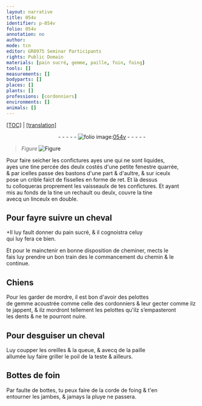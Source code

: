```yaml
---
layout: narrative
title: 054v
identifier: p-054v
folio: 054v
annotation: no
author:
mode: tcn
editor: GR8975 Seminar Participants
rights: Public Domain
materials: [pain sucré, gemme, paille, foin, foing]
tools: []
measurements: []
bodyparts: []
places: []
plants: []
professions: [cordonniers]
environments: []
animals: []
---
```


 <p><a href="{{ site.baseurl }}/normalized/">[TOC]</a> | <a href="{{ site.baseurl }}/texts/p-054v_tl/" target="_blank">[translation]</a></p><div class="folio" align="center">- - - - - <a href="http://gallica.bnf.fr/ark:/12148/btv1b10500001g/f114.image" target="_blank"><img src="https://cu-mkp.github.io/2017-workshop-edition/assets/photo-icon.png" alt="folio image: " style="display:inline-block; margin-bottom:-3px;"/>054v</a> - - - - - </div>  
  
> *Figure*
> <a href="https://drive.google.com/open?id=0B9-oNrvWdlO5N1FlRklFdzIxUzQ" target="_blank"><img src="https://cu-mkp.github.io/GR8975-edition/assets/photo-icon.png" alt="Figure" style="display:inline-block; margin-bottom:-3px;"/></a>
 
Pour faire seicher les confictures <span class="del">ayes une</span> qui ne sont liquides,<br/> ayes une tine percée des deulx costés d'une petite fenestre quarrée,<br/> & par icelles passe des bastons d'une part & d'aultre, & sur iceulx<br/> pose un crible faict de fisselles en forme de ret. Et là dessus<br/> tu colloqueras proprem<span class="exp">ent</span> les vaisseaulx de tes confictures. Et aya<span class="exp">n</span>t<br/> mis au fonds de la tine un rechault ou deulx, couvre la tine<br/> avecq un linceulx en double.
 
 
  

## Pour fayre suivre un cheval

 
\+Il luy fault donner du <span class="m">pain sucré</span>, & il cognoistra celuy<br/> qui luy fera ce bien.
 
Et pour le mainctenir en bonne disposition de cheminer, <span class="del">mects le</span><br/> fais luy prendre un bon train des le commancem<span class="exp">ent</span> du chemin & le<br/> continue.
 
 
  

## Chiens

 
Pour les garder de mordre, il est bon d'avoir des pelottes<br/> de <span class="m">gemme</span> acoustrée co<span class="exp">mm</span>e celle des <span class="pro">cordonniers</span> & leur gecter co<span class="exp">mm</span>e ilz<br/> te jappent, & ilz mordront tellement les pelottes qu'ilz s’empasteront<br/> les dents & ne te pourront nuire.
 
 
  

## Pour desguiser un cheval

 
Luy coupper les oreilles & la queue, & avecq de la <span class="m">paille</span><br/> allumée luy faire griller le poil de la teste & ailleurs.
 
 
  

## Bottes de <span class="m">foin</span>

 
Par faulte de bottes, tu peux faire de la corde de <span class="m">foing</span> & t'en<br/> entourner les jambes, & jamays la pluye ne passera.
 
 